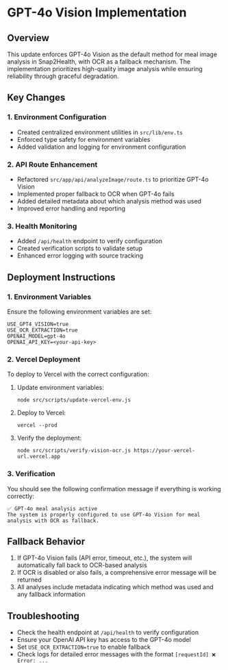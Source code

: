 # GPT-4o Vision Implementation

## Overview
This update enforces GPT-4o Vision as the default method for meal image analysis in Snap2Health, with OCR as a fallback mechanism. The implementation prioritizes high-quality image analysis while ensuring reliability through graceful degradation.

## Key Changes

### 1. Environment Configuration
- Created centralized environment utilities in `src/lib/env.ts`
- Enforced type safety for environment variables
- Added validation and logging for environment configuration

### 2. API Route Enhancement
- Refactored `src/app/api/analyzeImage/route.ts` to prioritize GPT-4o Vision
- Implemented proper fallback to OCR when GPT-4o fails
- Added detailed metadata about which analysis method was used
- Improved error handling and reporting

### 3. Health Monitoring
- Added `/api/health` endpoint to verify configuration
- Created verification scripts to validate setup
- Enhanced error logging with source tracking

## Deployment Instructions

### 1. Environment Variables
Ensure the following environment variables are set:
```
USE_GPT4_VISION=true
USE_OCR_EXTRACTION=true
OPENAI_MODEL=gpt-4o
OPENAI_API_KEY=<your-api-key>
```

### 2. Vercel Deployment
To deploy to Vercel with the correct configuration:

1. Update environment variables:
   ```
   node src/scripts/update-vercel-env.js
   ```

2. Deploy to Vercel:
   ```
   vercel --prod
   ```

3. Verify the deployment:
   ```
   node src/scripts/verify-vision-ocr.js https://your-vercel-url.vercel.app
   ```

### 3. Verification
You should see the following confirmation message if everything is working correctly:
```
✅ GPT-4o meal analysis active
The system is properly configured to use GPT-4o Vision for meal analysis with OCR as fallback.
```

## Fallback Behavior
1. If GPT-4o Vision fails (API error, timeout, etc.), the system will automatically fall back to OCR-based analysis
2. If OCR is disabled or also fails, a comprehensive error message will be returned
3. All analyses include metadata indicating which method was used and any fallback information

## Troubleshooting
- Check the health endpoint at `/api/health` to verify configuration
- Ensure your OpenAI API key has access to the GPT-4o model
- Set `USE_OCR_EXTRACTION=true` to enable fallback
- Check logs for detailed error messages with the format `[requestId] ❌ Error: ...` 